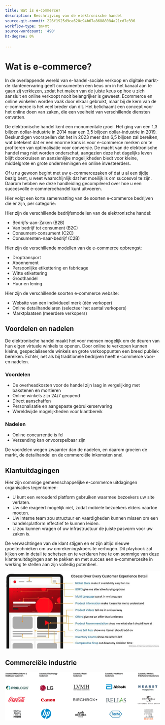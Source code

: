 ```yaml
---
title: Wat is e-commerce?
description: Beschrijving van de elektronische handel
source-git-commit: 226f1925d9ca628c94b67a86888084a21cd7e336
workflow-type: tm+mt
source-wordcount: '490'
ht-degree: 0%

---
```



# Wat is e-commerce?

In de overlappende wereld van e-handel-sociale verkoop en digitale markt-de klantenervaring geeft consumenten een keus om in het kanaal aan te gaan zij verkiezen, zodat het maken van de juiste keus op hoe u zich aansluit en online verkoopt nooit belangrijker is geweest. Ecommerce en online winkelen worden vaak door elkaar gebruikt, maar bij de kern van de e-commerce is het veel breder dan dit. Het belichaamt een concept voor het online doen van zaken, die een veelheid van verschillende diensten omvatten.

De elektronische handel kent een monumentale groei. Het ging van een 1,3 biljoen dollar-industrie in 2014 naar een 3,5 biljoen dollar-industrie in 2019. Deskundigen voorspellen dat het in 2023 meer dan 6,5 biljoen zal bereiken, wat betekent dat er een enorme kans is voor e-commerce merken om te profiteren van optimalisatie voor conversie. De macht van de elektronische handel mag niet worden onderschat, aangezien deze het dagelijks leven blijft doorkruisen en aanzienlijke mogelijkheden biedt voor kleine, middelgrote en grote ondernemingen en online investeerders.

Of u nu gewoon begint met uw e-commercezaken of dat u al een tijdje bezig bent, u weet waarschijnlijk dat het moeilijk is om succesvol te zijn. Daarom hebben we deze handleiding gecompileerd over hoe u een succesvolle e-commercehandel kunt uitvoeren.

Hier volgt een korte samenvatting van de soorten e-commerce bedrijven die er zijn, per categorie:

Hier zijn de verschillende bedrijfsmodellen van de elektronische handel:

- Bedrijfs-aan-Zaken (B2B)
- Van bedrijf tot consument (B2C)
- Consument-consument (C2C)
- Consumenten-naar-bedrijf (C2B)

Hier zijn de verschillende modellen van de e-commerce opbrengst:

- Droptransport
- Abonnement
- Persoonlijke etikettering en fabricage
- Witte etikettering
- Groothandel
- Huur en lening

Hier zijn de verschillende soorten e-commerce website:

- Website van een individueel merk (één verkoper)
- Online detailhandelaren (selecteer het aantal verkopers)
- Marktplaatsen (meerdere verkopers)

## Voordelen en nadelen

De elektronische handel maakt het voor mensen mogelijk om de deuren van hun eigen virtuele winkels te openen. Door online te verkopen kunnen kleine, gespecialiseerde winkels en grote verkooppunten een breed publiek bereiken. Echter, net als bij traditionele bedrijven heeft e-commerce voor- en nadelen.

### Voordelen

- De overheadkosten voor de handel zijn laag in vergelijking met bakstenen en mortieren
- Online winkels zijn 24/7 geopend
- Direct aanschaffen
- Personalisatie en aangepaste gebruikerservaring
- Wereldwijde mogelijkheden voor klantbereik

### Nadelen

- Online concurrentie is fel
- Verzending kan onvoorspelbaar zijn

De voordelen wegen zwaarder dan de nadelen, en daarom groeien de markt, de detailhandel en de commerciële inkomsten snel.

## Klantuitdagingen

Hier zijn sommige gemeenschappelijke e-commerce uitdagingen organisaties tegenkomen:

- U kunt een verouderd platform gebruiken waarmee bezoekers uw site verlaten.
- Uw site reageert mogelijk niet, zodat mobiele bezoekers elders naartoe moeten.
- Uw interne team zou structuur en vaardigheden kunnen missen om een handelsplatform effectief te kunnen leiden.
- U zou kunnen vragen of uw infrastructuur de juiste pasvorm voor uw zaken is.

De verwachtingen van de klant stijgen en er zijn altijd nieuwe groeitechnieken om uw omrekeningskoers te verhogen. Dit playbook zal kijken om in detail te schetsen en te verklaren hoe te om sommige van deze klantenuitdagingen aan te pakken en met succes een e-commercesite in werking te stellen aan zijn volledig potentieel.

![De waarde van de handelstechnologie](../../assets/playbooks/commerce-tech.png)

## Commerciële industrie

![De waarde van de handelstechnologie](../../assets/playbooks/commerce-industries.png)

